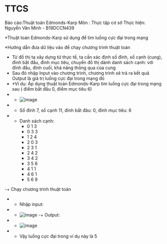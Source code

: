 # TTCS
Báo cáo:Thuật toán Edmonds-Karp
Môn : Thực tập cơ sở
Thực hiện: Nguyễn Văn Minh - B19DCCN439

*Thuật toán Edmonds-Karp sử dụng để tìm luồng cực đại trong mạng

*Hướng dẫn đưa dữ liệu vào để chạy chương trình thuật toán
- Từ đồ thị ta xây dựng từ thực tế, ta cần xác định số đỉnh, số cạnh (cung), đỉnh bắt đầu, đỉnh mục tiêu, chuyển đồ thị dành danh sách cạnh: với đỉnh đầu, đỉnh cuối, khả năng thông qua của cung
- Sau đó nhập Input vào chương trình, chương trình sẽ trả ra kết quả Output là giá trị luồng cực đại trong mạng đó
- *Ví dụ: Áp dụng thuật toán Edmonds-Karp tìm luồng cực đại trong mạng sau ( điểm bắt đầu 0, điểm mục tiêu 6)
- + ![image](https://user-images.githubusercontent.com/83805481/169513067-0a3271ea-4497-43c3-baf6-86625945c380.png)
- + Số đỉnh 7, số cạnh 11, đỉnh bắt đâu: 0, đỉnh mục tiêu: 6
- + Danh sách cạnh: 
      - 0 1 3
      - 0 3 3
      - 1 2 4
      - 2 0 3
      - 2 3 1
      - 2 4 2
      - 3 4 2
      - 3 5 6
      - 4 1 1
      - 4 6 1
      - 5 6 9

-+ Chạy chương trình thuật toán
- + Nhập input:
- + ![image](https://user-images.githubusercontent.com/83805481/169515270-250bf566-c4a0-4e90-9a5a-aec4f8ba5a76.png)
-+ Output: 
- + ![image](https://user-images.githubusercontent.com/83805481/169515455-ff49bdd5-66a2-4103-b041-e5e95207d1ed.png)
- + Vậy luồng cực đại trong ví dụ này là 5

